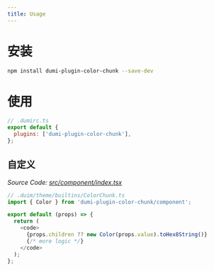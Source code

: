 ```yaml
---
title: Usage
---
```


# 安装

```bash
npm install dumi-plugin-color-chunk --save-dev
```

# 使用

```js {3} | pure
// .dumirc.ts
export default {
  plugins: ['dumi-plugin-color-chunk'],
};
```

## 自定义

<i>Source Code: [src/component/index.tsx](https://github.com/Wxh16144/dumi-plugin-color-chunk/blob/master/src/component/index.tsx)</i>

```js | pure
// .duim/theme/builtins/ColorChunk.ts
import { Color } from 'dumi-plugin-color-chunk/component';

export default (props) => {
  return (
    <code>
      {props.children ?? new Color(props.value).toHex8String()}
      {/* more logic */}
    </code>
  );
};
```
